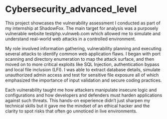 # Cybersecurity_advanced_level

This project showcases the vulnerability assessment I conducted as part of my internship at ShadowFox. The main target for analysis was a purposely vulnerable website testphp.vulnweb.com which allowed me to simulate and understand real-world web attacks in a controlled environment.

My role involved information gathering, vulnerability planning and executing several attacks to identify common web application flaws. I began with port scanning and directory enumeration to map the attack surface, and then moved on to more critical exploits like SQL Injection, authentication bypass and local file inclusion (LFI). I was able to extract database details, simulate unauthorized admin access and test for sensitive file exposure all of which emphasized the importance of input validation and secure coding practices.

Each vulnerability taught me how attackers manipulate insecure logic and configurations and how developers and defenders must harden applications against such threats. This hands-on experience didn’t just sharpen my technical skills but it gave me the mindset of an ethical hacker and the clarity to spot risks that often go unnoticed in live environments.


